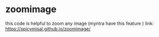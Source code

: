 # zoomimage
this code is helpful to zoom any image (myntra have this feature )
link: https://spicymisal.github.io/zoomimage/
